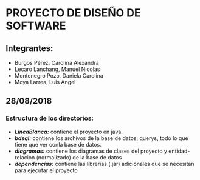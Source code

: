 # PROYECTO DE DISEÑO DE SOFTWARE

## Integrantes:

- Burgos Pérez, Carolina Alexandra
- Lecaro Lanchang, Manuel Nicolas
- Montenegro Pozo, Daniela Carolina
- Moya Larrea, Luis Angel

## 28/08/2018
### Estructura de los directorios:

* *__LineaBlanca:__* contiene el proyecto en java.
* *__bdsql:__* contiene los archivos de la base de datos, querys, todo lo que tiene que ver conla base de datos.
* *__diagramas:__* contiene los diagramas de clases del proyecto y entidad-relacion (normalizado) de la base de datos
* *__dependencias:__* contiene las librerias (.jar) adicionales que se necesitan para ejecutar el proyecto

